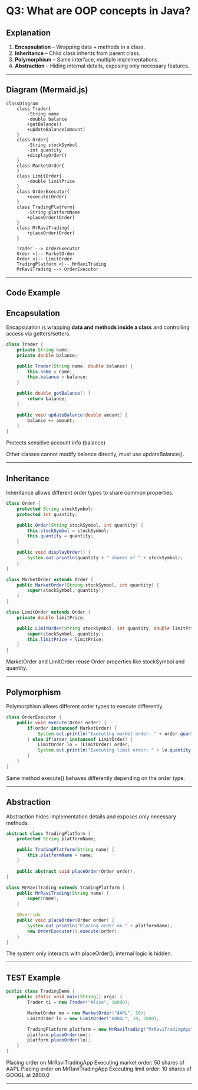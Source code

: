 # Q3: What are OOP concepts in Java?

## Explanation

1. **Encapsulation** – Wrapping data + methods in a class.
2. **Inheritance** – Child class inherits from parent class.
3. **Polymorphism** – Same interface, multiple implementations.
4. **Abstraction** – Hiding internal details, exposing only necessary features.

---

## Diagram (Mermaid.js)

```mermaid
classDiagram
    class Trader{
        -String name
        -double balance
        +getBalance()
        +updateBalance(amount)
    }
    class Order{
        -String stockSymbol
        -int quantity
        +displayOrder()
    }
    class MarketOrder{
    }
    class LimitOrder{
        -double limitPrice
    }
    class OrderExecutor{
        +execute(Order)
    }
    class TradingPlatform{
        -String platformName
        +placeOrder(Order)
    }
    class MrRaviTrading{
        +placeOrder(Order)
    }

    Trader --> OrderExecutor
    Order <|-- MarketOrder
    Order <|-- LimitOrder
    TradingPlatform <|-- MrRaviTrading
    MrRaviTrading --> OrderExecutor

```

---

## Code Example

## Encapsulation

Encapsulation is wrapping **data and methods inside a class** and controlling access via getters/setters.

```java
class Trader {
    private String name;
    private double balance;

    public Trader(String name, double balance) {
        this.name = name;
        this.balance = balance;
    }

    public double getBalance() {
        return balance;
    }

    public void updateBalance(double amount) {
        balance += amount;
    }
}
```
Protects sensitive account info (balance)

Other classes cannot modify balance directly, must use updateBalance().


---
## Inheritance

Inheritance allows different order types to share common properties.

```java
class Order {
    protected String stockSymbol;
    protected int quantity;

    public Order(String stockSymbol, int quantity) {
        this.stockSymbol = stockSymbol;
        this.quantity = quantity;
    }

    public void displayOrder() {
        System.out.println(quantity + " shares of " + stockSymbol);
    }
}

class MarketOrder extends Order {
    public MarketOrder(String stockSymbol, int quantity) {
        super(stockSymbol, quantity);
    }
}

class LimitOrder extends Order {
    private double limitPrice;

    public LimitOrder(String stockSymbol, int quantity, double limitPrice) {
        super(stockSymbol, quantity);
        this.limitPrice = limitPrice;
    }
}

```
MarketOrder and LimitOrder reuse Order properties like stockSymbol and quantity.

---

## Polymorphism

Polymorphism allows different order types to execute differently.

```java
class OrderExecutor {
    public void execute(Order order) {
        if(order instanceof MarketOrder) {
            System.out.println("Executing market order: " + order.quantity + " shares of " + order.stockSymbol);
        } else if(order instanceof LimitOrder) {
            LimitOrder lo = (LimitOrder) order;
            System.out.println("Executing limit order: " + lo.quantity + " shares of " + lo.stockSymbol + " at " + lo.limitPrice);
        }
    }
}


```
Same method execute() behaves differently depending on the order type.

---

## Abstraction

Abstraction hides implementation details and exposes only necessary methods.

```java
abstract class TradingPlatform {
    protected String platformName;

    public TradingPlatform(String name) {
        this.platformName = name;
    }

    public abstract void placeOrder(Order order);
}

class MrRaviTrading extends TradingPlatform {
    public MrRaviTrading(String name) {
        super(name);
    }

    @Override
    public void placeOrder(Order order) {
        System.out.println("Placing order on " + platformName);
        new OrderExecutor().execute(order);
    }
}

```
The system only interacts with placeOrder(); internal logic is hidden.

---

## TEST Example

```java
public class TradingDemo {
    public static void main(String[] args) {
        Trader t1 = new Trader("Alice", 10000);

        MarketOrder mo = new MarketOrder("AAPL", 50);
        LimitOrder lo = new LimitOrder("GOOGL", 10, 2800);

        TradingPlatform platform = new MrRaviTrading("MrRaviTradingApp");
        platform.placeOrder(mo);
        platform.placeOrder(lo);
    }
}
```
Placing order on MrRaviTradingApp
Executing market order: 50 shares of AAPL
Placing order on MrRaviTradingApp
Executing limit order: 10 shares of GOOGL at 2800.0

---